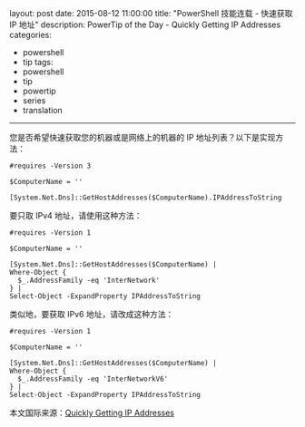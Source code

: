 ﻿layout: post
date: 2015-08-12 11:00:00
title: "PowerShell 技能连载 - 快速获取 IP 地址"
description: PowerTip of the Day - Quickly Getting IP Addresses
categories:
- powershell
- tip
tags:
- powershell
- tip
- powertip
- series
- translation
---
您是否希望快速获取您的机器或是网络上的机器的 IP 地址列表？以下是实现方法：

    #requires -Version 3
    
    $ComputerName = ''
    
    [System.Net.Dns]::GetHostAddresses($ComputerName).IPAddressToString

要只取 IPv4 地址，请使用这种方法：

    #requires -Version 1
    
    $ComputerName = ''
    
    [System.Net.Dns]::GetHostAddresses($ComputerName) |
    Where-Object {
      $_.AddressFamily -eq 'InterNetwork'
    } |
    Select-Object -ExpandProperty IPAddressToString

类似地，要获取 IPv6 地址，请改成这种方法：

    #requires -Version 1
    
    $ComputerName = ''
    
    [System.Net.Dns]::GetHostAddresses($ComputerName) |
    Where-Object {
      $_.AddressFamily -eq 'InterNetworkV6'
    } |
    Select-Object -ExpandProperty IPAddressToString

<!--more-->
本文国际来源：[Quickly Getting IP Addresses](http://powershell.com/cs/blogs/tips/archive/2015/08/12/quickly-getting-ip-addresses.aspx)
